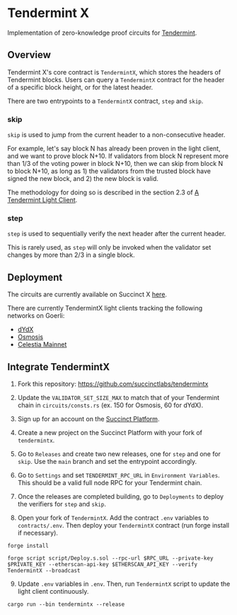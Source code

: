 # Tendermint X
Implementation of zero-knowledge proof circuits for [Tendermint](https://tendermint.com/).

## Overview
Tendermint X's core contract is `TendermintX`, which stores the headers of Tendermint blocks. Users can query a `TendermintX` contract for the header of a specific block height, or for the latest header.

There are two entrypoints to a `TendermintX` contract, `step` and `skip`.

### skip
`skip` is used to jump from the current header to a non-consecutive header. 

For example, let's say block N has already been proven in the light client, and we want to prove block N+10. If validators from block N represent more than 1/3 of the voting power in block N+10, then we can skip from block N to block N+10, as long as 1) the validators from the trusted block have signed the new block, and 2) the new block is valid.

The methodology for doing so is described in the section 2.3 of [A Tendermint Light Client](https://arxiv.org/pdf/2010.07031.pdf).

### step
`step` is used to sequentially verify the next header after the current header.

This is rarely used, as `step` will only be invoked when the validator set changes by more than 2/3 in a single block.

## Deployment
The circuits are currently available on Succinct X [here](https://platform.succinct.xyz/succinctlabs/tendermintx).

There are currently TendermintX light clients tracking the following networks on Goerli:
- [dYdX](https://goerli.etherscan.io/address/0x59eE2D9CFaC933c79Cc1D1d6767679636c0b539D#events)
- [Osmosis](https://goerli.etherscan.io/address/0xd4a723C4dd8a961ACcbC5a42f05862C63B32B701#events)
- [Celestia Mainnet](https://goerli.etherscan.io/address/0x0E9187150C3eEFcBce4E2a15aEC0136f45f4d6B2#events)

## Integrate TendermintX
1. Fork this repository: https://github.com/succinctlabs/tendermintx

2. Update the `VALIDATOR_SET_SIZE_MAX` to match that of your Tendermint chain in `circuits/consts.rs` (ex. 150 for Osmosis, 60 for dYdX).

3. Sign up for an account on the [Succinct Platform](https://alpha.succinct.xyz/).

4. Create a new project on the Succinct Platform with your fork of `tendermintx`.

5. Go to `Releases` and create two new releases, one for `step` and one for `skip`. Use the `main` branch and set the entrypoint accordingly.

6. Go to `Settings` and set `TENDERMINT_RPC_URL` in `Environment Variables`. This should be a valid full node RPC for your Tendermint chain.

7. Once the releases are completed building, go to `Deployments` to deploy the verifiers for `step` and `skip`.

8. Open your fork of `TendermintX`. Add the contract `.env` variables to `contracts/.env`. Then deploy your `TendermintX` contract (run forge install if necessary).
```
forge install

forge script script/Deploy.s.sol --rpc-url $RPC_URL --private-key $PRIVATE_KEY --etherscan-api-key $ETHERSCAN_API_KEY --verify TendermintX --broadcast
```

9. Update `.env` variables in `.env`. Then, run `TendermintX` script to update the light client continuously. 

```
cargo run --bin tendermintx --release
```
